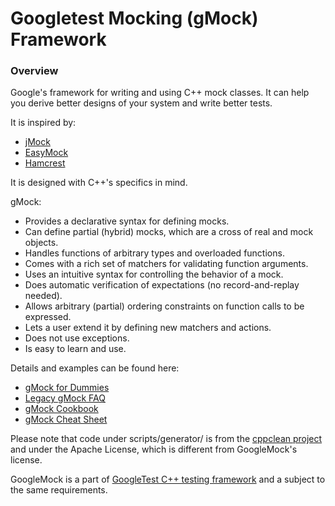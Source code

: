 # Googletest Mocking (gMock) Framework

### Overview

Google's framework for writing and using C++ mock classes. It can help you
derive better designs of your system and write better tests.

It is inspired by:

*   [jMock](http://www.jmock.org/)
*   [EasyMock](http://www.easymock.org/)
*   [Hamcrest](http://code.google.com/p/hamcrest/)

It is designed with C++'s specifics in mind.

gMock:

-   Provides a declarative syntax for defining mocks.
-   Can define partial (hybrid) mocks, which are a cross of real and mock
    objects.
-   Handles functions of arbitrary types and overloaded functions.
-   Comes with a rich set of matchers for validating function arguments.
-   Uses an intuitive syntax for controlling the behavior of a mock.
-   Does automatic verification of expectations (no record-and-replay needed).
-   Allows arbitrary (partial) ordering constraints on function calls to be
    expressed.
-   Lets a user extend it by defining new matchers and actions.
-   Does not use exceptions.
-   Is easy to learn and use.

Details and examples can be found here:

*   [gMock for Dummies](../docs/gmock_for_dummies.md)
*   [Legacy gMock FAQ](../docs/gmock_faq.md)
*   [gMock Cookbook](../docs/gmock_cook_book.md)
*   [gMock Cheat Sheet](../docs/gmock_cheat_sheet.md)

Please note that code under scripts/generator/ is from the
[cppclean project](http://code.google.com/p/cppclean/) and under the Apache
License, which is different from GoogleMock's license.

GoogleMock is a part of
[GoogleTest C++ testing framework](http://github.com/google/googletest/) and a
subject to the same requirements.
